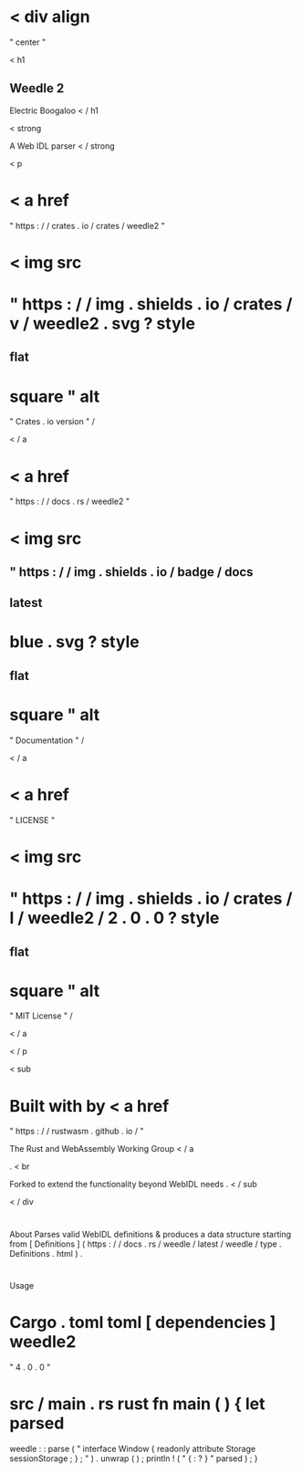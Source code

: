 <
div
align
=
"
center
"
>
<
h1
>
Weedle
2
-
Electric
Boogaloo
<
/
h1
>
<
strong
>
A
Web
IDL
parser
<
/
strong
>
<
p
>
<
a
href
=
"
https
:
/
/
crates
.
io
/
crates
/
weedle2
"
>
<
img
src
=
"
https
:
/
/
img
.
shields
.
io
/
crates
/
v
/
weedle2
.
svg
?
style
=
flat
-
square
"
alt
=
"
Crates
.
io
version
"
/
>
<
/
a
>
<
a
href
=
"
https
:
/
/
docs
.
rs
/
weedle2
"
>
<
img
src
=
"
https
:
/
/
img
.
shields
.
io
/
badge
/
docs
-
latest
-
blue
.
svg
?
style
=
flat
-
square
"
alt
=
"
Documentation
"
/
>
<
/
a
>
<
a
href
=
"
LICENSE
"
>
<
img
src
=
"
https
:
/
/
img
.
shields
.
io
/
crates
/
l
/
weedle2
/
2
.
0
.
0
?
style
=
flat
-
square
"
alt
=
"
MIT
License
"
/
>
<
/
a
>
<
/
p
>
<
sub
>
Built
with
by
<
a
href
=
"
https
:
/
/
rustwasm
.
github
.
io
/
"
>
The
Rust
and
WebAssembly
Working
Group
<
/
a
>
.
<
br
>
Forked
to
extend
the
functionality
beyond
WebIDL
needs
.
<
/
sub
>
<
/
div
>
#
#
About
Parses
valid
WebIDL
definitions
&
produces
a
data
structure
starting
from
[
Definitions
]
(
https
:
/
/
docs
.
rs
/
weedle
/
latest
/
weedle
/
type
.
Definitions
.
html
)
.
#
#
Usage
#
#
#
Cargo
.
toml
toml
[
dependencies
]
weedle2
=
"
4
.
0
.
0
"
#
#
#
src
/
main
.
rs
rust
fn
main
(
)
{
let
parsed
=
weedle
:
:
parse
(
"
interface
Window
{
readonly
attribute
Storage
sessionStorage
;
}
;
"
)
.
unwrap
(
)
;
println
!
(
"
{
:
?
}
"
parsed
)
;
}
